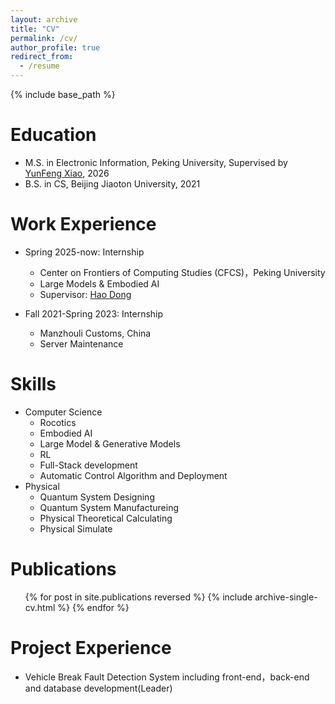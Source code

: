 ```yaml
---
layout: archive
title: "CV"
permalink: /cv/
author_profile: true
redirect_from:
  - /resume
---
```


{% include base_path %}

Education
======
* M.S. in Electronic Information, Peking University, Supervised by <a href="https://faculty.pku.edu.cn/yunfeng/zh_CN/index.htm">YunFeng Xiao</a>, 2026
* B.S. in CS, Beijing Jiaoton University, 2021

Work Experience
======
* Spring 2025-now: Internship
  * Center on Frontiers of Computing Studies (CFCS)，Peking University
  * Large Models & Embodied AI
  * Supervisor: <a href="zdonghao.github.io">Hao Dong</a>

* Fall 2021-Spring 2023: Internship
  * Manzhouli Customs, China
  * Server Maintenance
  
Skills
======
* Computer Science
  *  Rocotics
  *  Embodied AI
  *  Large Model & Generative Models
  *  RL
  *  Full-Stack development
  *  Automatic Control Algorithm and Deployment
* Physical
  * Quantum System Designing
  * Quantum System Manufactureing
  * Physical Theoretical Calculating
  * Physical Simulate

Publications
======
  <ul>{% for post in site.publications reversed %}
    {% include archive-single-cv.html %}
  {% endfor %}</ul>
  
  
Project Experience
======
* Vehicle Break Fault Detection System including front-end，back-end and database development(Leader)
